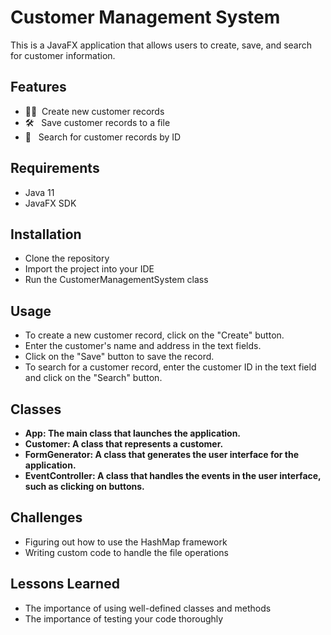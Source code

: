 # Customer Management System
This is a JavaFX application that allows users to create, save, and search for customer information.

## Features
* 🙋‍♂️ &nbsp;Create new customer records
* 🛠 &nbsp; Save customer records to a file
* 📖 &nbsp; Search for customer records by ID

## Requirements
- Java 11
- JavaFX SDK

## Installation
- Clone the repository
- Import the project into your IDE
- Run the CustomerManagementSystem class

## Usage
- To create a new customer record, click on the "Create" button.
- Enter the customer's name and address in the text fields.
- Click on the "Save" button to save the record.
- To search for a customer record, enter the customer ID in the text field and click on the "Search" button.

## Classes
- **App: The main class that launches the application.**
- **Customer: A class that represents a customer.**
- **FormGenerator: A class that generates the user interface for the application.**
- **EventController: A class that handles the events in the user interface, such as clicking on buttons.**

## Challenges
- Figuring out how to use the HashMap framework
- Writing custom code to handle the file operations

## Lessons Learned
- The importance of using well-defined classes and methods
- The importance of testing your code thoroughly